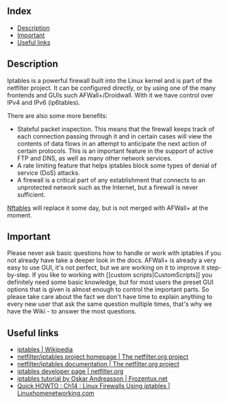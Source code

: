 Index
-----

* [Description](#description)
* [Important](#important)
* [Useful links](#useful-links)

Description
-----------
Iptables is a powerful firewall built into the Linux kernel and is part of the netfilter project. It can be configured directly, or by using one of the many frontends and GUIs such AFWall+/Droidwall. With it we have control over IPv4  and IPv6 (ip6tables).

There are also some more benefits:
* Stateful packet inspection. This means that the firewall keeps track of each connection passing through it and in certain cases will view the contents of data flows in an attempt to anticipate the next action of certain protocols. This is an important feature in the support of active FTP and DNS, as well as many other network services.
* A rate limiting feature that helps iptables block some types of denial of service (DoS) attacks.
* A firewall is a critical part of any establishment that connects to an unprotected network such as the Internet, but a firewall is never sufficient.

[Nftables](http://www.netfilter.org/projects/nftables/index.html) will replace it some day, but is not merged with AFWall+ at the moment.

Important
---------

Please never ask basic questions how to handle or work with iptables if you not already have take a deeper look in the docs. AFWall+ is already a very easy to use GUI, it's not perfect, but we are working on it to improve it step-by-step. 
If you like to working with [[custom scripts|CustomScripts]] you definitely need some basic knowledge, but for most users the preset GUI options that is given is almost enough to control the important parts. So please take care about the fact we don't have time to explain anything to every new user that ask the same question multiple times, that's why we have the Wiki - to answer the most questions. 
  

Useful links
------------

* [iptables | Wikipedia](http://en.wikipedia.org/wiki/iptables)
* [netfilter/iptables project homepage | The netfilter.org project](http://netfilter.org/)
* [netfilter/iptables documentation | The netfilter.org project](http://www.netfilter.org/documentation/)
* [iptables developer page | netfilter.org](https://git.netfilter.org/iptables/)
* [iptables tutorial by Oskar Andreasson | Frozentux.net](http://www.frozentux.net/iptables-tutorial/iptables-tutorial.html)
* [Quick HOWTO : Ch14 : Linux Firewalls Using iptables | Linuxhomenetworking.com](http://www.linuxhomenetworking.com/wiki/index.php/Quick_HOWTO_:_Ch14_:_Linux_Firewalls_Using_iptables)